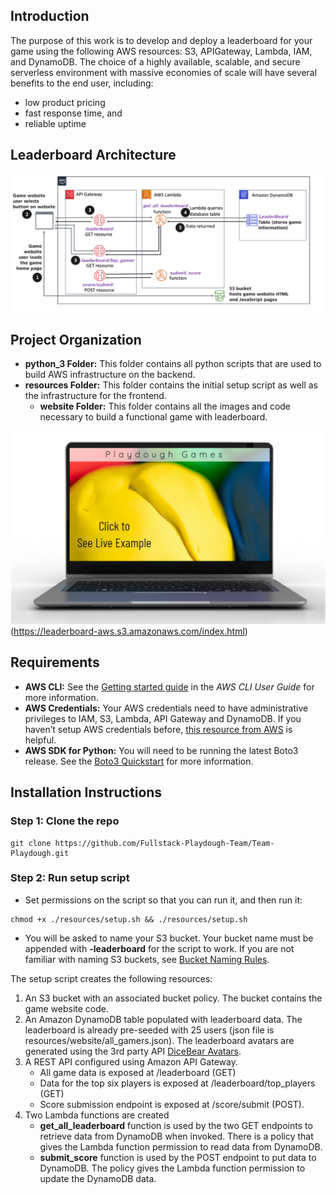 ## Introduction
The purpose of this work is to develop and deploy a leaderboard for your game using the following AWS resources: S3, APIGateway, Lambda, IAM, and DynamoDB. The choice of a highly available, scalable, and secure serverless environment with massive economies of scale will have several benefits to the end user, including:
- low product pricing
- fast response time, and
- reliable uptime

## Leaderboard Architecture
![Playdough AWS Architecture](https://github.com/coursecoder/leaderboard-aws/blob/media/Playdough-AWS-Architecture.png)

## Project Organization
- **python_3 Folder:** This folder contains all python scripts that are used to build AWS infrastructure on the backend.
- **resources Folder:** This folder contains the initial setup script as well as the infrastructure for the frontend. 
    - **website Folder:** This folder contains all the images and code necessary to build a functional game with leaderboard.

![Click to see live example](https://github.com/coursecoder/leaderboard-aws/blob/media/Playdough-View-MVP.png)(https://leaderboard-aws.s3.amazonaws.com/index.html)

## Requirements
- **AWS CLI:** See the [Getting started guide](https://docs.aws.amazon.com/cli/latest/userguide/cli-chap-getting-started.html) in the *AWS CLI User Guide* for more information.
- **AWS Credentials:** Your AWS credentials need to have administrative privileges to IAM, S3, Lambda, API Gateway and DynamoDB. If you haven’t setup AWS credentials before, [this resource from AWS](https://docs.aws.amazon.com/sdk-for-java/v1/developer-guide/setup-credentials.html) is helpful.
- **AWS SDK for Python:** You will need to be running the latest Boto3 release. See the [Boto3 Quickstart](https://boto3.amazonaws.com/v1/documentation/api/latest/guide/quickstart.html) for more information.

## Installation Instructions
### Step 1: Clone the repo
<pre><code>git clone https://github.com/Fullstack-Playdough-Team/Team-Playdough.git
</code></pre>
### Step 2: Run setup script
- Set permissions on the script so that you can run it, and then run it:
<pre><code>chmod +x ./resources/setup.sh && ./resources/setup.sh
</code></pre>
- You will be asked to name your S3 bucket. Your bucket name must be appended with **-leaderboard** for the script to work. If you are not familiar with naming S3 buckets, see [Bucket Naming Rules](https://docs.aws.amazon.com/AmazonS3/latest/userguide/bucketnamingrules.html).

The setup script creates the following resources:
1. An S3 bucket with an associated bucket policy. The bucket contains the game website code.
2. An Amazon DynamoDB table populated with leaderboard data.
The leaderboard is already pre-seeded with 25 users (json file is resources/website/all_gamers.json). The leaderboard avatars are generated using the 3rd party API [DiceBear Avatars](https://avatars.dicebear.com/).
3. A REST API configured using Amazon API Gateway.
    - All game data is exposed at /leaderboard (GET)
    - Data for the top six players is exposed at /leaderboard/top_players (GET)
    - Score submission endpoint is exposed at /score/submit (POST).
4. Two Lambda functions are created
    - **get_all_leaderboard** function is used by the two GET endpoints to retrieve data from DynamoDB when invoked. There is a policy that gives the Lambda function permission to read data from DynamoDB.
    - **submit_score** function is used by the POST endpoint to put data to DynamoDB. The policy gives the Lambda function permission to update the DynamoDB data.